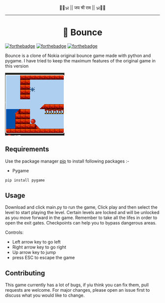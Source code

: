 <div align="center">
  🚩🧡🕉️ || जय श्री राम || 🕉️🧡🚩
</div>

---

<div align="center">
  <h1 style="border-bottom: none;">
    🔴 Bounce
  </h1>
</div> 

[![forthebadge](https://forthebadge.com/images/badges/built-with-love.svg)](https://forthebadge.com)
[![forthebadge](https://forthebadge.com/images/badges/built-with-swag.svg)](https://forthebadge.com)
[![forthebadge](https://forthebadge.com/images/badges/made-with-python.svg)](https://forthebadge.com)

Bounce is a clone of Nokia original bounce game made with python and pygame. I have tried to keep the maximum features of the original game in this version

![Alt text](app.png?raw=true "Bounce")


## Requirements

Use the package manager [pip](https://pip.pypa.io/en/stable/) to install following packages :-
* Pygame

```bash
pip install pygame
```

## Usage

Download and click main.py to run the game, Click play and then select the level to start playing the level. Certain levels are locked and will be unlocked as you move forward in the game. Remember to take all the lifes in order to open the exit gates. Checkpoints can help you to bypass dangerous areas.

Controls:
* Left arrow key to go left
* Right arrow key to go right
* Up arrow key to jump
* press ESC to escape the game

## Contributing

This game currently has a lot of bugs, if yiu think you can fix them, pull requests are welcome. For major changes, please open an issue first to discuss what you would like to change.

